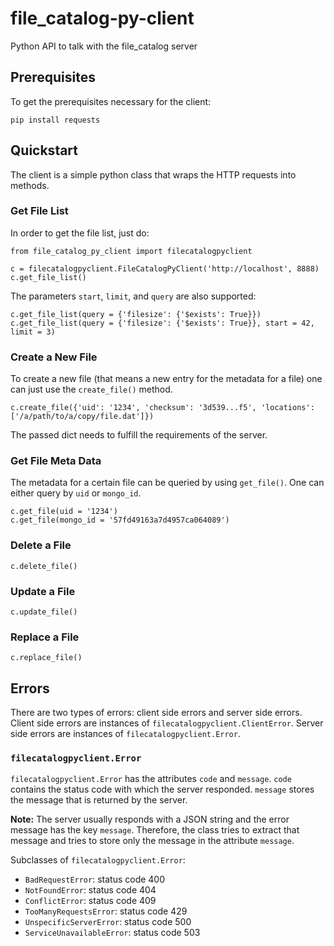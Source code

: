 # file_catalog-py-client
Python API to talk with the file_catalog server

## Prerequisites
To get the prerequisites necessary for the client:

    pip install requests

## Quickstart
The client is a simple python class that wraps the HTTP requests into methods.

### Get File List
In order to get the file list, just do:

    from file_catalog_py_client import filecatalogpyclient

    c = filecatalogpyclient.FileCatalogPyClient('http://localhost', 8888)
    c.get_file_list()

The parameters `start`, `limit`, and `query` are also supported:

    c.get_file_list(query = {'filesize': {'$exists': True}})
    c.get_file_list(query = {'filesize': {'$exists': True}}, start = 42, limit = 3)

### Create a New File
To create a new file (that means a new entry for the metadata for a file) one can just use the `create_file()` method.

    c.create_file({'uid': '1234', 'checksum': '3d539...f5', 'locations': ['/a/path/to/a/copy/file.dat']})

The passed dict needs to fulfill the requirements of the server.

### Get File Meta Data
The metadata for a certain file can be queried by using `get_file()`. One can either query by `uid` or `mongo_id`.

    c.get_file(uid = '1234')
    c.get_file(mongo_id = '57fd49163a7d4957ca064089')

### Delete a File

    c.delete_file()

### Update a File

    c.update_file()

### Replace a File

    c.replace_file()

## Errors
There are two types of errors: client side errors and server side errors. Client side errors are instances of `filecatalogpyclient.ClientError`. Server side errors are instances of `filecatalogpyclient.Error`.

### `filecatalogpyclient.Error`
`filecatalogpyclient.Error` has the attributes `code` and `message`. `code` contains the status code with which the server responded. `message` stores the message that is returned by the server.

**Note:** The server usually responds with a JSON string and the error message has the key `message`. Therefore, the class tries to extract that message and tries to store only the message in the attribute `message`.

Subclasses of `filecatalogpyclient.Error`:
* `BadRequestError`: status code 400
* `NotFoundError`: status code 404
* `ConflictError`: status code 409
* `TooManyRequestsError`: status code 429
* `UnspecificServerError`: status code 500
* `ServiceUnavailableError`: status code 503
